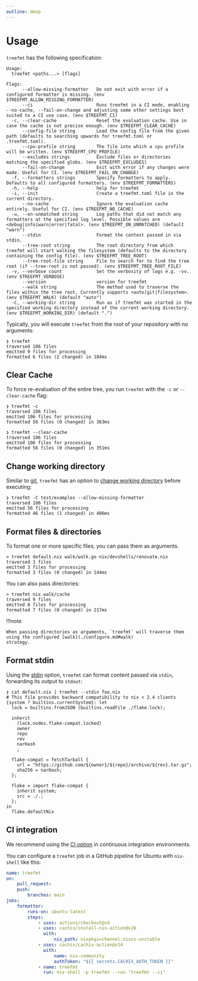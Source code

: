 ```yaml
---
outline: deep
---
```


# Usage

`treefmt` has the following specification:

```
Usage:
  treefmt <paths...> [flags]

Flags:
      --allow-missing-formatter   Do not exit with error if a configured formatter is missing. (env $TREEFMT_ALLOW_MISSING_FORMATTER)
      --ci                        Runs treefmt in a CI mode, enabling --no-cache, --fail-on-change and adjusting some other settings best suited to a CI use case. (env $TREEFMT_CI)
  -c, --clear-cache               Reset the evaluation cache. Use in case the cache is not precise enough. (env $TREEFMT_CLEAR_CACHE)
      --config-file string        Load the config file from the given path (defaults to searching upwards for treefmt.toml or .treefmt.toml).
      --cpu-profile string        The file into which a cpu profile will be written. (env $TREEFMT_CPU_PROFILE)
      --excludes strings          Exclude files or directories matching the specified globs. (env $TREEFMT_EXCLUDES)
      --fail-on-change            Exit with error if any changes were made. Useful for CI. (env $TREEFMT_FAIL_ON_CHANGE)
  -f, --formatters strings        Specify formatters to apply. Defaults to all configured formatters. (env $TREEFMT_FORMATTERS)
  -h, --help                      help for treefmt
  -i, --init                      Create a treefmt.toml file in the current directory.
      --no-cache                  Ignore the evaluation cache entirely. Useful for CI. (env $TREEFMT_NO_CACHE)
  -u, --on-unmatched string       Log paths that did not match any formatters at the specified log level. Possible values are <debug|info|warn|error|fatal>. (env $TREEFMT_ON_UNMATCHED) (default "warn")
      --stdin                     Format the context passed in via stdin.
      --tree-root string          The root directory from which treefmt will start walking the filesystem (defaults to the directory containing the config file). (env $TREEFMT_TREE_ROOT)
      --tree-root-file string     File to search for to find the tree root (if --tree-root is not passed). (env $TREEFMT_TREE_ROOT_FILE)
  -v, --verbose count             Set the verbosity of logs e.g. -vv. (env $TREEFMT_VERBOSE)
      --version                   version for treefmt
      --walk string               The method used to traverse the files within the tree root. Currently supports <auto|git|filesystem>. (env $TREEFMT_WALK) (default "auto")
  -C, --working-dir string        Run as if treefmt was started in the specified working directory instead of the current working directory. (env $TREEFMT_WORKING_DIR) (default ".")
```

Typically, you will execute `treefmt` from the root of your repository with no arguments:

```console
❯ treefmt
traversed 106 files
emitted 9 files for processing
formatted 6 files (2 changed) in 184ms
```

## Clear Cache

To force re-evaluation of the entire tree, you run `treefmt` with the `-c` or `--clear-cache` flag:

```console
❯ treefmt -c
traversed 106 files
emitted 106 files for processing
formatted 56 files (0 changed) in 363ms

❯ treefmt --clear-cache
traversed 106 files
emitted 106 files for processing
formatted 56 files (0 changed) in 351ms
```

## Change working directory

Similar to [git](https://git-scm.com/), `treefmt` has an option to [change working directory](./configure.md#working-dir)
before executing:

```console
❯ treefmt -C test/examples --allow-missing-formatter
traversed 106 files
emitted 56 files for processing
formatted 46 files (1 changed) in 406ms
```

## Format files & directories

To format one or more specific files, you can pass them as arguments.

```console
> treefmt default.nix walk/walk.go nix/devshells/renovate.nix
traversed 3 files
emitted 3 files for processing
formatted 3 files (0 changed) in 144ms
```

You can also pass directories:

```console
> treefmt nix walk/cache
traversed 9 files
emitted 8 files for processing
formatted 7 files (0 changed) in 217ms
```

!!!note

    When passing directories as arguments, `treefmt` will traverse them using the configured [walk](./configure.md#walk)
    strategy.

## Format stdin

Using the [stdin](./configure.md#stdin) option, `treefmt` can format content passed via `stdin`, forwarding its
output to `stdout`:

```console
❯ cat default.nix | treefmt --stdin foo.nix
# This file provides backward compatibility to nix < 2.4 clients
{system ? builtins.currentSystem}: let
  lock = builtins.fromJSON (builtins.readFile ./flake.lock);

  inherit
    (lock.nodes.flake-compat.locked)
    owner
    repo
    rev
    narHash
    ;

  flake-compat = fetchTarball {
    url = "https://github.com/${owner}/${repo}/archive/${rev}.tar.gz";
    sha256 = narHash;
  };

  flake = import flake-compat {
    inherit system;
    src = ./.;
  };
in
  flake.defaultNix
```

## CI integration

We recommend using the [CI option](./configure.md#ci) in continuous integration environments.

You can configure a `treefmt` job in a GitHub pipeline for Ubuntu with `nix-shell` like this:

```yaml
name: treefmt
on:
    pull_request:
    push:
        branches: main
jobs:
    formatter:
        runs-on: ubuntu-latest
        steps:
            - uses: actions/checkout@v4
            - uses: cachix/install-nix-action@v26
              with:
                  nix_path: nixpkgs=channel:nixos-unstable
            - uses: cachix/cachix-action@v14
              with:
                  name: nix-community
                  authToken: "${{ secrets.CACHIX_AUTH_TOKEN }}"
            - name: treefmt
              run: nix-shell -p treefmt --run "treefmt --ci"
```
